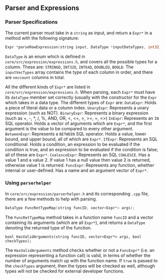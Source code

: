## Parser and Expressions

### Parser Specifications
The current parser must take in a `string` as input, and return a `Expr*` in a method with the following signature: 
```c++
Expr *parseRowExpression(string input, DataType *inputDataTypes, int32_t veccount);
```
`DataType` is an enum which is defined in `core/src/expression/expressions.h`, and covers all the possible types for a column. These are: `STRINGD`, `INT32D`, `INT64D`, `DOUBLED`, `BOOLD`. The `inputVecTypes` array contains the type of each column in order, and there are `veccount` columns in total.

 All the different kinds of `Expr*` are listed in `core/src/expression/expressions.h`. When parsing, each `Expr*` must have its `dataType` member set correctly (usually with the constructor for the `Expr` which takes in a data type. The different types of `Expr` are:
 `DataExpr`: Holds a piece of literal data or a column index.
 `UnaryExpr`: Represents a unary expression (such as NOT).
 `BinaryExpr`: Represents a binary expression (such as +, -, *, /, %, AND, OR, <, <=, >, >=, =, <>)
 `InExpr`: Represents an `IN` SQL operator. Holds a vector of arguments which are `Expr*`, and the first argument is the value to be compared to every other argument.
 `BetweenExpr`: Represents a `BETWEEN` SQL operator. Holds a value, lower bound, and upper bound, all of which are `Expr*`.
 `IfExpr`: Represents an SQL conditional. Holds a condition, an expression to be evaluated if the condition is true, and an expression to be evaluated if the condition is false; all of these are `Expr*`.
`CoalesceExpr`: Represents an SQL `COALESCE`. Has a value 1 and a value 2. If value 1 has a null value then value 2 is returned, otherwise value 1 is returned.
`FuncExpr`: Represents any function, whether internal or user-defined. Has a name and an argument vector of `Expr*`.

### Using `parserhelper`
In `core/src/expression/parserhelper.h` and its corresponding `.cpp` file, there are a few methods to help with parsing.

```c++
DataType FuncRetTypeMap(string funcID, vector<Expr*> args);
```
The `FuncRetTypeMap` method takes in a function name `funcID` and a vector containing its arguments (which are all `Expr*`), and returns a `DataType` denoting the returned type of the function.

```
bool HasValidArguments(string funcID, vector<Expr*> args, bool checkTypes);
```

The `HasValidArguments` method checks whether or not a `FuncExpr*` (i.e. an expression representing a function call) is valid, in terms of whether the number of arguments match up with the function name. If `true` is passed to the `checkTypes` argument, then the types will be checked as well, although types will not be checked for external developer functions.
